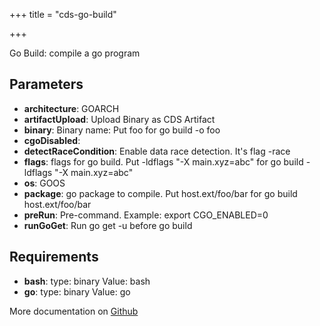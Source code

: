 +++
title = "cds-go-build"

+++

Go Build: compile a go program

## Parameters

* **architecture**: GOARCH
* **artifactUpload**: Upload Binary as CDS Artifact
* **binary**: Binary name: Put foo for go build -o foo
* **cgoDisabled**: 
* **detectRaceCondition**: Enable data race detection. It's flag -race
* **flags**: flags for go build. Put -ldflags "-X main.xyz=abc" for go build -ldflags "-X main.xyz=abc"
* **os**: GOOS
* **package**: go package to compile. Put host.ext/foo/bar for go build host.ext/foo/bar
* **preRun**: Pre-command. Example: export CGO_ENABLED=0
* **runGoGet**: Run go get -u before go build


## Requirements

* **bash**: type: binary Value: bash
* **go**: type: binary Value: go


More documentation on [Github](https://github.com/ovh/cds/tree/master/contrib/actions/cds-go-build.yaml)


